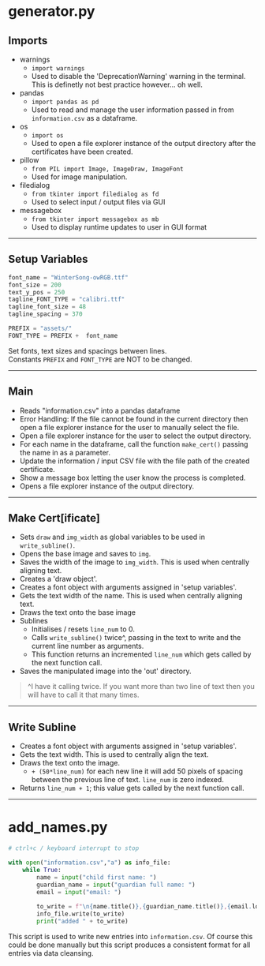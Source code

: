 # generator.py

## Imports

- warnings
    - `import warnings`
    - Used to disable the 'DeprecationWarning' warning in the terminal. This is definetly not best practice however... oh well.
- pandas
    - `import pandas as pd`
    - Used to read and manage the user information passed in from `information.csv` as a dataframe.
- os
    - `import os`
    - Used to open a file explorer instance of the output directory after the certificates have been created.
- pillow
    - `from PIL import Image, ImageDraw, ImageFont`
    - Used for image manipulation.
- filedialog
    - `from tkinter import filedialog as fd`
    - Used to select input / output files via GUI
- messagebox
    - `from tkinter import messagebox as mb`
    - Used to display runtime updates to user in GUI format
---

## Setup Variables

```py
font_name = "WinterSong-owRGB.ttf"
font_size = 200
text_y_pos = 250
tagline_FONT_TYPE = "calibri.ttf"
tagline_font_size = 48
tagline_spacing = 370

PREFIX = "assets/"
FONT_TYPE = PREFIX +  font_name
```

Set fonts, text sizes and spacings between lines. <br>
Constants `PREFIX` and `FONT_TYPE` are NOT to be changed.

--- 

## Main

- Reads "information.csv" into a pandas dataframe
- Error Handling: If the file cannot be found in the current directory then open a file explorer instance for the user to manually select the file.
- Open a file explorer instance for the user to select the output directory.
- For each name in the dataframe, call the function `make_cert()` passing the name in as a parameter.
- Update the information / input CSV file with the file path of the created certificate.
- Show a message box letting the user know the process is completed.
- Opens a file explorer instance of the output directory.

---

## Make Cert[ificate]

- Sets `draw` and `img_width` as global variables to be used in `write_subline()`.
- Opens the base image and saves to `img`.
- Saves the width of the image to `img_width`. This is used when centrally aligning text.
- Creates a 'draw object'.
- Creates a font object with arguments assigned in 'setup variables'.
- Gets the text width of the name. This is used when centrally aligning text.
- Draws the text onto the base image
- Sublines
    - Initialises / resets `line_num` to 0.
    - Calls `write_subline()` twice^, passing in the text to write and the current line number as arguments.
    - This function returns an incremented `line_num` which gets called by the next function call.
- Saves the manipulated image into the 'out' directory.

> ^I have it calling twice. If you want more than two line of text then you will have to call it that many times.

--- 

## Write Subline

- Creates a font object with arguments assigned in 'setup variables'.
- Gets the text width. This is used to centrally align the text.
- Draws the text onto the image.
    - `+ (50*line_num)` for each new line it will add 50 pixels of spacing between the previous line of text. `line_num` is zero indexed.
- Returns `line_num + 1`; this value gets called by the next function call.

---

# add_names.py

```py
# ctrl+c / keyboard interrupt to stop

with open("information.csv","a") as info_file:
    while True:
        name = input("child first name: ")
        guardian_name = input("guardian full name: ")
        email = input("email: ")
            
        to_write = f"\n{name.title()},{guardian_name.title()},{email.lower()}"
        info_file.write(to_write)
        print("added " + to_write)
```

This script is used to write new entries into `information.csv`. Of course this could be done manually but this script produces a consistent format for all entries via data cleansing.
